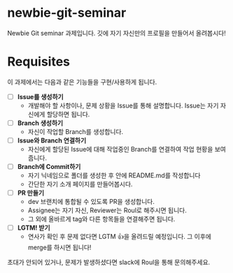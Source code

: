 # newbie-git-seminar
Newbie Git seminar 과제입니다.
깃에 자기 자신만의 프로필을 만들어서 올려봅시다!


# Requisites
이 과제에서는 다음과 같은 기능들을 구현/사용하게 됩니다.

- [ ] **Issue를 생성하기**
    - 개발해야 할 사항이나, 문제 상황을 Issue를 통해 설명합니다. Issue는 자기 자신에게 할당하면 됩니다.
- [ ] **Branch 생성하기**
    - 자신이 작업할 Branch를 생성합니다.
- [ ] **Issue와 Branch 연결하기**
    - 자신에게 할당된 Issue에 대해 작업중인 Branch를 연결하여 작업 현황을 보여줍니다.
- [ ] **Branch에 Commit하기**
    - 자기 닉네임으로 폴더를 생성한 후 안에 README.md를 작성합니다
    - 간단한 자기 소개 페이지를 만들어봅시다.
- [ ] **PR 만들기**
    - dev 브랜치에 통합될 수 있도록 PR을 생성합니다.
    - Assignee는 자기 자신, Reviewer는 Roul로 해주시면 됩니다.
    - 그 외에 올바르게 tag와 다른 항목들을 연결해주면 됩니다.
- [ ] **LGTM! 받기**
    - 연사가 확인 후 문제 없다면 LGTM :+1:을 올려드릴 예정입니다. 그 이후에 merge를 하시면 됩니다!

초대가 안되어 있거나, 문제가 발생하셨다면 slack에 Roul을 통해 문의해주세요.


